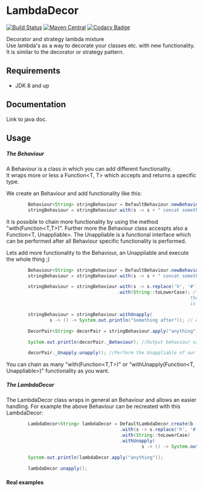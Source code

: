 # LambdaDecor

[![Build Status](https://travis-ci.org/schlegel11/LambdaDecor.svg?branch=master)](https://travis-ci.org/schlegel11/LambdaDecor)
[![Maven Central](https://img.shields.io/maven-central/v/de.schlegel11/lambda-decor.svg)](https://search.maven.org/#search%7Cga%7C1%7Ca%3A%22lambda-decor%22````)
[![Codacy Badge](https://api.codacy.com/project/badge/Grade/dfa7dfd1c9ce492cb447b7f8e9bcaa42)](https://www.codacy.com/app/marcel_4/LambdaDecor?utm_source=github.com&utm_medium=referral&utm_content=schlegel11/LambdaDecor&utm_campaign=badger)

Decorator and strategy lambda mixture <br>
Use lambda's as a way to decorate your classes etc. with new functionality.
It is similar to the decorator or strategy pattern.

## Requirements

- JDK 8 and up

## Documentation

Link to java doc.
 
## Usage

##### The Behaviour

A Behaviour is a class in which you can add different functionality. <br>
It wraps more or less a Function<T, T> which accepts and returns a specific type.

We create an Behaviour and add functionality like this:
```java
        Behaviour<String> stringBehaviour = DefaultBehaviour.newBehaviour();
        stringBehaviour = stringBehaviour.with(s -> s + " concat something"); // Add a Function<String, String> 
```

It is possible to chain more functionality by using the method "with(Function<T,T>)".
Further more the Behaviour class accespts also a Function<T, Unappliable>. The Unappliable is a functional interface
which can be performed after all Behaviour specific functionality is performed.

Lets add more functionality to the Behaviour, an Unappliable and execute the whole thing ;)

```java
        Behaviour<String> stringBehaviour = DefaultBehaviour.newBehaviour();
        stringBehaviour = stringBehaviour.with(s -> s + " concat something"); // Add a Function<String, String>

        stringBehaviour = stringBehaviour.with(s -> s.replace('h', '#'))
                                         .with(String::toLowerCase); /* Add more functionality ->
                                                                    the return value (in this case the string)
                                                                    is the argument for the next "with(Function<T,T>)" in the chain. */

        stringBehaviour = stringBehaviour.withUnapply(
                s -> () -> System.out.println("Something after")); // Add functionality with an Unappliable

        DecorPair<String> decorPair = stringBehaviour.apply("anything"); // Perform our Behaviour and returns an DecorPair

        System.out.println(decorPair._Behaviour); //Output behaviour value: "anyt#ing concat somet#ing"

        decorPair._Unapply.unapply(); //Perform the Unappliable of our Behaviour -> Outputs: "Something after"
```

You can chain as many "with(Function<T,T>)" or "withUnapply(Function<T, Unappliable>)" functionality as you want.

##### The LambdaDecor

The LambdaDecor class wraps in general an Behaviour and allows an easier handling.
For example the above Behaviour can be recreated with this LambdaDecor:

```java
        LambdaDecor<String> lambdaDecor = DefaultLambdaDecor.create(b -> b.with(s -> s + " concat something")
                                          .with(s -> s.replace('h', '#'))
                                          .with(String::toLowerCase)
                                          .withUnapply(
                                                  s -> () -> System.out.println("Something after")));

        System.out.println(lambdaDecor.apply("anything"));
        
        lambdaDecor.unapply();
```

#### Real examples